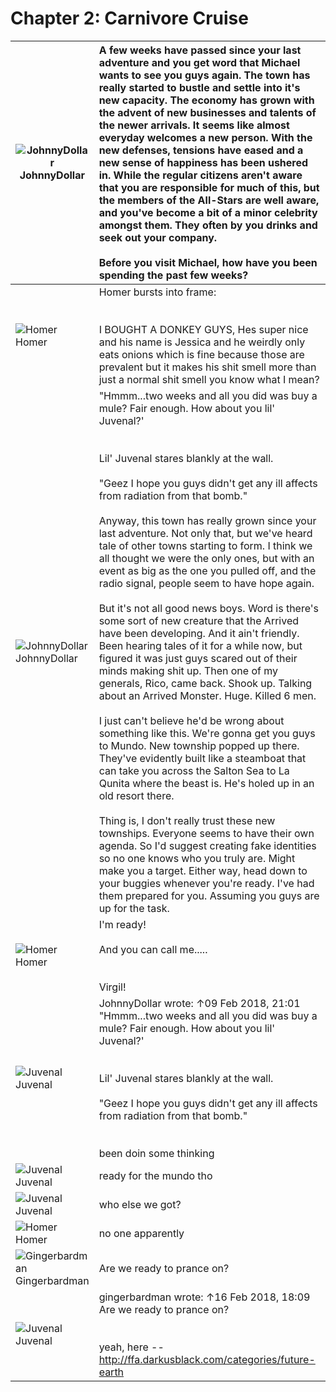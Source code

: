 # Chapter 2: Carnivore Cruise

| ![JohnnyDollar](https://i.imgur.com/0XQ6aLrb.png)<br>JohnnyDollar | A few weeks have passed since your last adventure and you get word that Michael wants to see you guys again.  The town has really started to bustle and settle into it's new capacity.  The economy has grown with the advent of new businesses and talents of the newer arrivals.  It seems like almost everyday welcomes a new person.  With the new defenses, tensions have eased and a new sense of happiness has been ushered in.  While the regular citizens aren't aware that you are responsible for much of this, but the members of the All-Stars are well aware, and you've become a bit of a minor celebrity amongst them.  They often by you drinks and seek out your company.  <br /><br />Before you visit Michael, how have you been spending the past few weeks? |
| --- | :--- |
| ![Homer](https://i.imgur.com/N2VsADDb.png)<br>Homer | Homer bursts into frame:<br /><br /><br />I BOUGHT A DONKEY GUYS, Hes super nice and his name is Jessica and he weirdly only eats onions which is fine because those are prevalent but it makes his shit smell more than just a normal shit smell you know what I mean? |
| ![JohnnyDollar](https://i.imgur.com/0XQ6aLrb.png)<br>JohnnyDollar | "Hmmm...two weeks and all you did was buy a mule?  Fair enough.  How about you lil' Juvenal?'<br /><br /><br />Lil' Juvenal stares blankly at the wall.<br /><br />"Geez I hope you guys didn't get any ill affects from radiation from that bomb."<br /><br />Anyway, this town has really grown since your last adventure.  Not only that, but we've heard tale of other towns starting to form.  I think we all thought we were the only ones, but with an event as big as the one you pulled off, and the radio signal, people seem to have hope again.  <br /><br />But it's not all good news boys.  Word is there's some sort of new creature that the Arrived have been developing.  And it ain't friendly.  Been hearing tales of it for a while now, but figured it was just guys scared out of their minds making shit up.  Then one of my generals, Rico, came back.  Shook up.  Talking about an Arrived Monster.  Huge.  Killed 6 men.  <br /><br />I just can't believe he'd be wrong about something like this.  We're gonna get you guys to Mundo.  New township popped up there.  They've evidently built like a steamboat that can take you across the Salton Sea to La Qunita where the beast is.  He's holed up in an old resort there.  <br /><br />Thing is, I don't really trust these new townships.  Everyone seems to have their own agenda.  So I'd suggest creating fake identities so no one knows who you truly are.  Might make you a target.  Either way,  head down to your buggies whenever you're ready.  I've had them prepared for you. Assuming you guys are up for the task. |
| ![Homer](https://i.imgur.com/N2VsADDb.png)<br>Homer | I'm ready!<br /><br />And you can call me.....<br /><br /><br />Virgil! |
| ![Juvenal](https://i.imgur.com/uVPyPEpb.png)<br>Juvenal | JohnnyDollar wrote: ↑09 Feb 2018, 21:01<br />"Hmmm...two weeks and all you did was buy a mule?  Fair enough.  How about you lil' Juvenal?'<br /><br /><br />Lil' Juvenal stares blankly at the wall.<br /><br />"Geez I hope you guys didn't get any ill affects from radiation from that bomb."<br /><br /><br />been doin some thinking |
| ![Juvenal](https://i.imgur.com/uVPyPEpb.png)<br>Juvenal | ready for the mundo tho |
| ![Juvenal](https://i.imgur.com/uVPyPEpb.png)<br>Juvenal | who else we got? |
| ![Homer](https://i.imgur.com/N2VsADDb.png)<br>Homer | no one apparently |
| ![Gingerbardman](https://i.imgur.com/Pc267pkb.png)<br>Gingerbardman | Are we ready to prance on? |
| ![Juvenal](https://i.imgur.com/uVPyPEpb.png)<br>Juvenal | gingerbardman wrote: ↑16 Feb 2018, 18:09<br />Are we ready to prance on?<br /><br /><br />yeah, here -- http://ffa.darkusblack.com/categories/future-earth |
